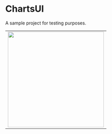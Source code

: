 # ChartsUI
A sample project for testing purposes.

<table>
<tr>
<td>
<img src="https://user-images.githubusercontent.com/17321857/203687302-ef57a596-1cbf-4af7-b785-6dd7ab132666.png"/ width="300">
</td>
</tr>
</table>


